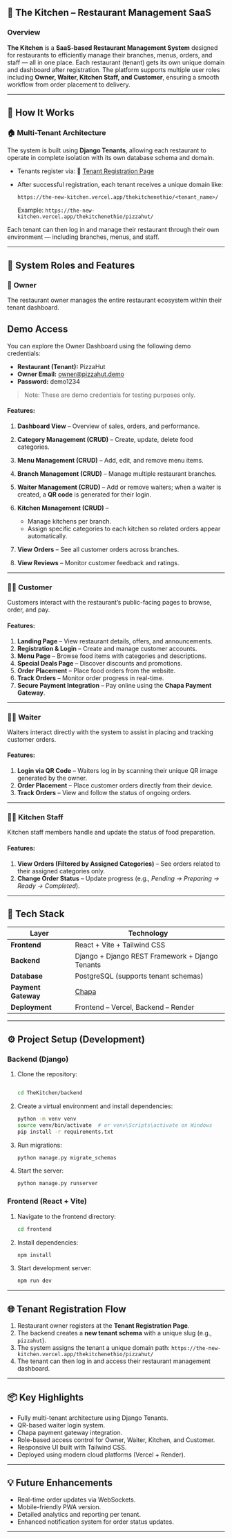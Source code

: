 

## 🍴 The Kitchen – Restaurant Management SaaS

### Overview

**The Kitchen** is a **SaaS-based Restaurant Management System** designed for restaurants to efficiently manage their branches, menus, orders, and staff — all in one place.
Each restaurant (tenant) gets its own unique domain and dashboard after registration. The platform supports multiple user roles including **Owner, Waiter, Kitchen Staff, and Customer**, ensuring a smooth workflow from order placement to delivery.

---

## 🚀 How It Works

### 🏠 Multi-Tenant Architecture

The system is built using **Django Tenants**, allowing each restaurant to operate in complete isolation with its own database schema and domain.

* Tenants register via:
  🔗 [Tenant Registration Page](https://the-new-kitchen.vercel.app/thekitchenethio/tenant_registeration)

* After successful registration, each tenant receives a unique domain like:

  ```
  https://the-new-kitchen.vercel.app/thekitchenethio/<tenant_name>/
  ```

  Example:
  `https://the-new-kitchen.vercel.app/thekitchenethio/pizzahut/`

Each tenant can then log in and manage their restaurant through their own environment — including branches, menus, and staff.

---

## 👥 System Roles and Features

### 👑 **Owner**

The restaurant owner manages the entire restaurant ecosystem within their tenant dashboard.
## Demo Access

You can explore the Owner Dashboard using the following demo credentials:

- **Restaurant (Tenant):** PizzaHut  
- **Owner Email:** owner@pizzahut.demo  
- **Password:** demo1234

> Note: These are demo credentials for testing purposes only.


#### Features:

1. **Dashboard View** – Overview of sales, orders, and performance.
2. **Category Management (CRUD)** – Create, update, delete food categories.
3. **Menu Management (CRUD)** – Add, edit, and remove menu items.
4. **Branch Management (CRUD)** – Manage multiple restaurant branches.
5. **Waiter Management (CRUD)** – Add or remove waiters; when a waiter is created, a **QR code** is generated for their login.
6. **Kitchen Management (CRUD)** –

   * Manage kitchens per branch.
   * Assign specific categories to each kitchen so related orders appear automatically.
7. **View Orders** – See all customer orders across branches.
8. **View Reviews** – Monitor customer feedback and ratings.

---

### 🧑‍💻 **Customer**

Customers interact with the restaurant’s public-facing pages to browse, order, and pay.

#### Features:

1. **Landing Page** – View restaurant details, offers, and announcements.
2. **Registration & Login** – Create and manage customer accounts.
3. **Menu Page** – Browse food items with categories and descriptions.
4. **Special Deals Page** – Discover discounts and promotions.
5. **Order Placement** – Place food orders from the website.
6. **Track Orders** – Monitor order progress in real-time.
7. **Secure Payment Integration** – Pay online using the **Chapa Payment Gateway**.

---

### 🧍‍♂️ **Waiter**

Waiters interact directly with the system to assist in placing and tracking customer orders.

#### Features:

1. **Login via QR Code** – Waiters log in by scanning their unique QR image generated by the owner.
2. **Order Placement** – Place customer orders directly from their device.
3. **Track Orders** – View and follow the status of ongoing orders.

---

### 👨‍🍳 **Kitchen Staff**

Kitchen staff members handle and update the status of food preparation.

#### Features:

1. **View Orders (Filtered by Assigned Categories)** – See orders related to their assigned categories only.
2. **Change Order Status** – Update progress (e.g., *Pending → Preparing → Ready → Completed*).

---

## 🧩 Tech Stack

| Layer               | Technology                                      |
| ------------------- | ----------------------------------------------- |
| **Frontend**        | React + Vite + Tailwind CSS                     |
| **Backend**         | Django + Django REST Framework + Django Tenants |
| **Database**        | PostgreSQL (supports tenant schemas)            |
| **Payment Gateway** | [Chapa](https://chapa.co/)                      |
| **Deployment**      | Frontend – Vercel, Backend – Render             |

---

## ⚙️ Project Setup (Development)

### Backend (Django)

1. Clone the repository:

   ```bash
   
   cd TheKitchen/backend
   ```
2. Create a virtual environment and install dependencies:

   ```bash
   python -m venv venv
   source venv/bin/activate  # or venv\Scripts\activate on Windows
   pip install -r requirements.txt
   ```
3. Run migrations:

   ```bash
   python manage.py migrate_schemas
   ```
4. Start the server:

   ```bash
   python manage.py runserver
   ```

### Frontend (React + Vite)

1. Navigate to the frontend directory:

   ```bash
   cd frontend
   ```
2. Install dependencies:

   ```bash
   npm install
   ```
3. Start development server:

   ```bash
   npm run dev
   ```

---

## 🌐 Tenant Registration Flow

1. Restaurant owner registers at the **Tenant Registration Page**.
2. The backend creates a **new tenant schema** with a unique slug (e.g., `pizzahut`).
3. The system assigns the tenant a unique domain path:
   `https://the-new-kitchen.vercel.app/thekitchenethio/pizzahut/`
4. The tenant can then log in and access their restaurant management dashboard.

---

## 📦 Key Highlights

* Fully multi-tenant architecture using Django Tenants.
* QR-based waiter login system.
* Chapa payment gateway integration.
* Role-based access control for Owner, Waiter, Kitchen, and Customer.
* Responsive UI built with Tailwind CSS.
* Deployed using modern cloud platforms (Vercel + Render).

---


## 💡 Future Enhancements

* Real-time order updates via WebSockets.
* Mobile-friendly PWA version.
* Detailed analytics and reporting per tenant.
* Enhanced notification system for order status updates.

---
